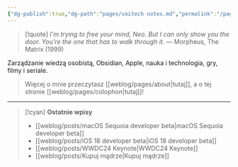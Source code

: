 ```yaml
---
{"dg-publish":true,"dg-path":"pages/voitech notes.md","permalink":"/pages/voitech-notes/","tags":["gardenEntry"]}
---
```



> [!quote] *I'm trying to free your mind, Neo. But I can only show you the door. You're the one that has to walk through it.*
> — Morpheus, The Matrix (1999)

Zarządzanie wiedzą osobistą, Obsidian, Apple, nauka i technologia, gry, filmy i seriale.

> Więcej o mnie przeczytasz [[weblog/pages/about\|tutaj]], a o tej stronie [[weblog/pages/colophon\|tutaj]]!

---

> [!cyan] **Ostatnie wpisy**
> - [[weblog/posts/macOS Sequoia developer beta\|macOS Sequoia developer beta]]
> - [[weblog/posts/iOS 18 developer beta\|iOS 18 developer beta]]
> - [[weblog/posts/WWDC24 Keynote\|WWDC24 Keynote]]
> - [[weblog/posts/Kupuj mądrze\|Kupuj mądrze]]
